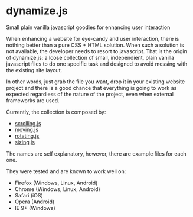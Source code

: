 # dynamize.js
Small plain vanilla javascript goodies for enhancing user interaction

When enhancing a website for eye-candy and user interaction, there is nothing better than a pure CSS + HTML solution. When such a solution is not available, the developer needs to resort to javascript. That is the origin of dynamize.js: a loose collection of small, independient, plain vanilla javascript files to do one specific task and designed to avoid messing with the existing site layout.

In other words, just grab the file you want, drop it in your existing website project and there is a good chance that everything is going to work as expected regardless of the nature of the project, even when external frameworks are used. 

Currently, the collection is composed by:

* [scrolling.js](http://j-pel.github.io/adjustjs/scrolling.html)
* [moving.js](http://j-pel.github.io/adjustjs/moving.html)
* [rotating.js](http://j-pel.github.io/adjustjs/rotating.html)
* [sizing.js](http://j-pel.github.io/adjustjs/sizing.html)

The names are self explanatory, however, there are example files for each one.

They were tested and are known to work well on:
* Firefox (Windows, Linux, Android)
* Chrome (Windows, Linux, Android)
* Safari (iOS)
* Opera (Android)
* IE 9+ (Windows)
